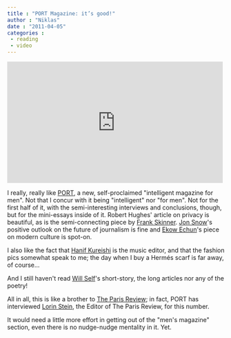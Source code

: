 ```yaml
---
title : "PORT Magazine: it’s good!"
author : "Niklas"
date : "2011-04-05"
categories : 
 - reading
 - video
---
```


<iframe src="http://player.vimeo.com/video/17368983?title=0&amp;byline=0&amp;portrait=0&amp;color=c70223" width="500" height="281" frameborder="0"></iframe>

I really, really like [PORT](http://port-magazine.com), a new, self-proclaimed "intelligent magazine for men". Not that I concur with it being "intelligent" nor "for men". Not for the first half of it, with the semi-interesting interviews and conclusions, though, but for the mini-essays inside of it. Robert Hughes' article on privacy is beautiful, as is the semi-connecting piece by [Frank Skinner](http://en.wikipedia.org/wiki/Frank%20Skinner). [Jon Snow](http://en.wikipedia.org/wiki/Jon%20Snow)'s positive outlook on the future of journalism is fine and [Ekow Echun](http://en.wikipedia.org/wiki/Ekow%20Eshun)'s piece on modern culture is spot-on.

I also like the fact that [Hanif Kureishi](http://en.wikipedia.org/wiki/Hanif%20Kureishi) is the music editor, and that the fashion pics somewhat speak to me; the day when I buy a Hermés scarf is far away, of course...

And I still haven't read [Will Self](http://en.wikipedia.org/wiki/Will%20Self)'s short-story, the long articles nor any of the poetry!

All in all, this is like a brother to [The Paris Review](http://en.wikipedia.org/wiki/Paris%20Review); in fact, PORT has interviewed [Lorin Stein](http://en.wikipedia.org/wiki/Lorin%20Stein), the Editor of The Paris Review, for this number.

It would need a little more effort in getting out of the "men's magazine" section, even there is no nudge-nudge mentality in it. Yet.
